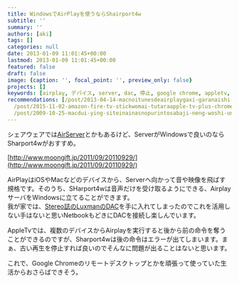 ```yaml
---
title: WindowsでAirPlayを使うならShairport4w
subtitle: ''
summary: ''
authors: [aki]
tags: []
categories: null
date: 2013-01-09 11:01:45+00:00
lastmod: 2013-01-09 11:01:45+00:00
featured: false
draft: false
image: {caption: '', focal_point: '', preview_only: false}
projects: []
keywords: [airplay, デバイス, server, dac, 停止, google chrome, appletv, 規格, エラー, 我が家]
recommendations: [/post/2013-04-14-macnoitunesdeairplaygaxi-garanaishi-niyarubeki1tunokoto/,
  /post/2015-11-02-amazon-fire-tv-stickwomai-tutaraapple-tv-plus-chromecast-tiyotutoninatuta/,
  /post/2009-10-25-macdui-ying-siteinainasnopurintosabaji-neng-woshi-uniha/]
---
```

シェアウェアでは[AirServer](http://www.airserverapp.com/)とかもあるけど、ServerがWindowsで良いのならSharport4wがおすすめ。

[http://www.moongift.jp/2011/09/20110929/](http://www.moongift.jp/2011/09/20110929/)

AirPlayはiOSやMacなどのデバイスから、Serverへ向かって音や映像を飛ばす規格です。そのうち、SHarport4wは音声だけを受け取るようにできる、AirplayサーバをWindowsに立てることができます。  
我が家では、[Stereo誌のLuxmanのDAC](http://www.ongakunotomo.co.jp/kagutsu/k133.html)を手に入れてしまったのでこれを活用しない手はないと思いNetbookもどきにDACを接続し楽しんでいます。

AppleTvでは、複数のデバイスからAirplayを実行すると後から前の命令を奪うことができるのですが、Sharport4wは後の命令はエラーが出てしまいます。まぁ、古い再生を停止すれば良いのでそんなに問題が出ることはないと思います。

これで、Google Chromeのリモートデスクトップとかを頑張って使っていた生活からおさらばできそう。


